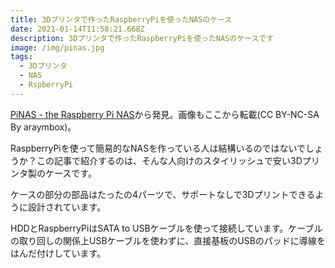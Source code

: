 ```yaml
---
title: 3Dプリンタで作ったRaspberryPiを使ったNASのケース
date: 2021-01-14T11:58:21.668Z
description: 3Dプリンタで作ったRaspberryPiを使ったNASのケースです
image: /img/pinas.jpg
tags:
  - 3Dプリンタ
  - NAS
  - RspberryPi
---
```

[PiNAS - the Raspberry Pi NAS](https://www.instructables.com/PiNAS-the-Raspberry-Pi-NAS/)から発見。画像もここから転載(CC BY-NC-SA By araymbox)。

RaspberryPiを使って簡易的なNASを作っている人は結構いるのではないでしょうか？この記事で紹介するのは、そんな人向けのスタイリッシュで安い3Dプリンタ製のケースです。

ケースの部分の部品はたったの4パーツで、サポートなしで3Dプリントできるように設計されています。

HDDとRaspberryPiはSATA to USBケーブルを使って接続しています。ケーブルの取り回しの関係上USBケーブルを使わずに、直接基板のUSBのパッドに導線をはんだ付けしています。
